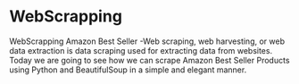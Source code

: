 # WebScrapping
WebScrapping Amazon Best Seller
-Web scraping, web harvesting, or web data extraction is data scraping used for extracting data from websites.
Today we are going to see how we can scrape Amazon Best Seller Products using Python and BeautifulSoup in a simple and elegant manner.
